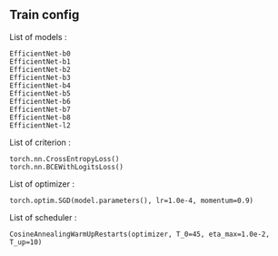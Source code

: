 ## Train config
List of models :

    EfficientNet-b0
    EfficientNet-b1
    EfficientNet-b2
    EfficientNet-b3
    EfficientNet-b4
    EfficientNet-b5
    EfficientNet-b6
    EfficientNet-b7
    EfficientNet-b8
    EfficientNet-l2

List of criterion :

    torch.nn.CrossEntropyLoss()
    torch.nn.BCEWithLogitsLoss()

List of optimizer :

    torch.optim.SGD(model.parameters(), lr=1.0e-4, momentum=0.9)

List of scheduler :

    CosineAnnealingWarmUpRestarts(optimizer, T_0=45, eta_max=1.0e-2, T_up=10)
